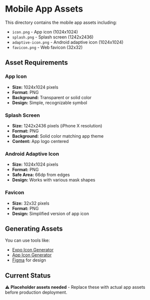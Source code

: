 # Mobile App Assets

This directory contains the mobile app assets including:

- `icon.png` - App icon (1024x1024)
- `splash.png` - Splash screen (1242x2436)
- `adaptive-icon.png` - Android adaptive icon (1024x1024)
- `favicon.png` - Web favicon (32x32)

## Asset Requirements

### App Icon
- **Size:** 1024x1024 pixels
- **Format:** PNG
- **Background:** Transparent or solid color
- **Design:** Simple, recognizable symbol

### Splash Screen
- **Size:** 1242x2436 pixels (iPhone X resolution)
- **Format:** PNG
- **Background:** Solid color matching app theme
- **Content:** App logo centered

### Android Adaptive Icon
- **Size:** 1024x1024 pixels
- **Format:** PNG
- **Safe Area:** 66dp from edges
- **Design:** Works with various mask shapes

### Favicon
- **Size:** 32x32 pixels
- **Format:** PNG
- **Design:** Simplified version of app icon

## Generating Assets

You can use tools like:
- [Expo Icon Generator](https://docs.expo.dev/guides/app-icons/)
- [App Icon Generator](https://appicon.co/)
- [Figma](https://figma.com/) for design

## Current Status

⚠️ **Placeholder assets needed** - Replace these with actual app assets before production deployment.